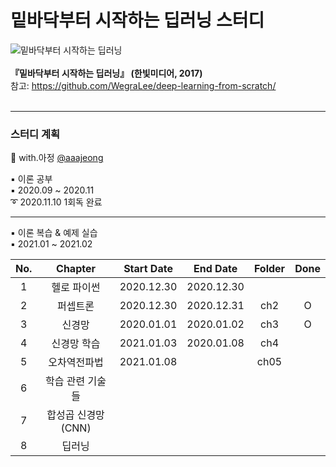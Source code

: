 # 밑바닥부터 시작하는 딥러닝 스터디
 ![밑바닥부터 시작하는 딥러닝](https://www.hanbit.co.kr/data/books/B8475831198_l.jpg)<br><br>
**『밑바닥부터 시작하는 딥러닝』 (한빛미디어, 2017)**<br>
참고:  <https://github.com/WegraLee/deep-learning-from-scratch/><br><br>

---

### 스터디 계획<br>
💜 with.아정 [@aaajeong](https://github.com/aaajeong)

▪ 이론 공부<br>
▪ 2020.09 ~ 2020.11<br>
➰ 2020.11.10 1회독 완료

----
▪ 이론 복습 & 예제 실습 <br/>
▪ 2021.01 ~ 2021.02<br>

|No.|Chapter|Start Date|End Date|Folder|Done|
|:--:|:-------:|:---:|:---:|:---:|:---:|
|1|헬로 파이썬|2020.12.30|2020.12.30|||
|2|퍼셉트론|2020.12.30|2020.12.31|ch2|O|
|3|신경망|2020.01.01|2020.01.02|ch3|O|
|4|신경망 학습|2021.01.03|2020.01.08|ch4||
|5|오차역전파법|2021.01.08||ch05||
|6|학습 관련 기술들|||||
|7|합성곱 신경망(CNN)|||||
|8|딥러닝|||||
